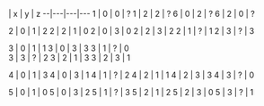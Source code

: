   | x | y | z 
--|---|---|---
1 | 0 | 0 | ?
1 | 2 | 2 | ?
6 | 0 | 2 | ?
6 | 2 | 0 | ?

2 | 0 | 1 | 2
2 | 2 | 1 | 0
2 | 0 | 3 | 0
2 | 2 | 3 | 2
2 | 1 | ? | 1 
2 | 3 | ? | 3

3 | 0 | 1 | 1
3 | 0 | 3 | 3
3 | 1 | ? | 0  
3 | 3 | ? | 2
3 | 2 | 1 | 3
3 | 2 | 3 | 1

4 | 0 | 1 | 3
4 | 0 | 3 | 1
4 | 1 | ? | 2 
4 | 2 | 1 | 1
4 | 2 | 3 | 3
4 | 3 | ? | 0 

5 | 0 | 1 | 0
5 | 0 | 3 | 2
5 | 1 | ? | 3
5 | 2 | 1 | 2
5 | 2 | 3 | 0
5 | 3 | ? | 1

